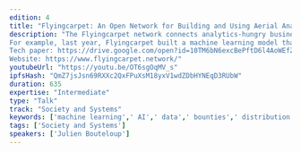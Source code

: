 ```yaml
---
edition: 4
title: "Flyingcarpet: An Open Network for Building and Using Aerial Analytics Services"
description: "The Flyingcarpet network connects analytics-hungry businesses with a pool of data scientists who compete to create machine learning/artificial intelligence analytics-extraction models from visual data, such as drone and satellite imagery. The competition incentivisation mechanism uses bounties and a Token-Curated Registry of Opportunities (TCRO) running on the Ethereum blockchain to collect and rank machine learning model creation opportunities. From insurance companies, to agri-companies, to governments, the Flyingcarpet network enables actionable insights through rich AI-powered analytics.
For example, last year, Flyingcarpet built a machine learning model that enabled a drone to autonomously count the number of coconuts in a coconut plantation in Papua New Guinea—a task which cannot be performed using satellites. The aim was to increase estimation accuracy and reduce the costs of crop yield predictions for the farmer. From a 20 minute autonomous flight, we were able to effectively collect data from the entire plantation, provide an accurate coconut count and translate that into crop yield predictions to be used on blockchain prediction platforms such as Gnosis. This information could also be used by the farmer to optimise distribution of fertilisers, water and so on.
Tech paper: https://drive.google.com/open?id=10TM6bN6excBePftD6l4AoWEfZe484POp
Website: https://www.flyingcarpet.network/"
youtubeUrl: "https://youtu.be/OT6sgOqMV_s"
ipfsHash: "QmZ7jsJsn69RXXc2QxFPuXsM18yxV1wdZDbHYNEqD3RUbW"
duration: 635
expertise: "Intermediate"
type: "Talk"
track: "Society and Systems"
keywords: ['machine learning',' AI',' data',' bounties',' distribution',' philanthropy']
tags: ['Society and Systems']
speakers: ['Julien Bouteloup']
---
```


